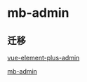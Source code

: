 # mb-admin

## 迁移

[vue-element-plus-admin](https://element-plus-admin-doc.cn/)

[mb-admin](https://github.com/syh-micro-build/mb-admin)
